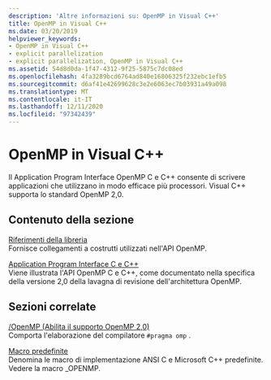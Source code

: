 ```yaml
---
description: 'Altre informazioni su: OpenMP in Visual C++'
title: OpenMP in Visual C++
ms.date: 03/20/2019
helpviewer_keywords:
- OpenMP in Visual C++
- explicit parallelization
- explicit parallelization, OpenMP in Visual C++
ms.assetid: 54d8d0da-1f47-4312-9f25-5875c7dc08ed
ms.openlocfilehash: 4fa3289bcd6764ad840e16806325f232ebc1efb5
ms.sourcegitcommit: d6af41e42699628c3e2e6063ec7b03931a49a098
ms.translationtype: MT
ms.contentlocale: it-IT
ms.lasthandoff: 12/11/2020
ms.locfileid: "97342439"
---
```

# <a name="openmp-in-visual-c"></a>OpenMP in Visual C++

Il Application Program Interface OpenMP C e C++ consente di scrivere applicazioni che utilizzano in modo efficace più processori. Visual C++ supporta lo standard OpenMP 2,0.

## <a name="in-this-section"></a>Contenuto della sezione

[Riferimenti della libreria](../../parallel/openmp/reference/openmp-library-reference.md)<br/>
Fornisce collegamenti a costrutti utilizzati nell'API OpenMP.

[Application Program Interface C e C++](../../parallel/openmp/openmp-c-and-cpp-application-program-interface.md)<br/>
Viene illustrata l'API OpenMP C e C++, come documentato nella specifica della versione 2,0 della lavagna di revisione dell'architettura OpenMP.

## <a name="related-sections"></a>Sezioni correlate

[/OpenMP (Abilita il supporto OpenMP 2,0)](../../build/reference/openmp-enable-openmp-2-0-support.md)<br/>
Comporta l'elaborazione del compilatore `#pragma omp` .

[Macro predefinite](../../preprocessor/predefined-macros.md)<br/>
Denomina le macro di implementazione ANSI C e Microsoft C++ predefinite. Vedere la macro _OPENMP.
